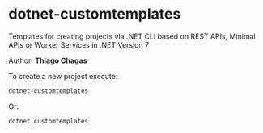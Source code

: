 # dotnet-customtemplates
Templates for creating projects via .NET CLI based on REST APIs, Minimal APIs or Worker Services in .NET Version 7

Author: **Thiago Chagas**

To create a new project execute:

```bash
dotnet-customtemplates
```
Or:

```bash
dotnet customtemplates
```